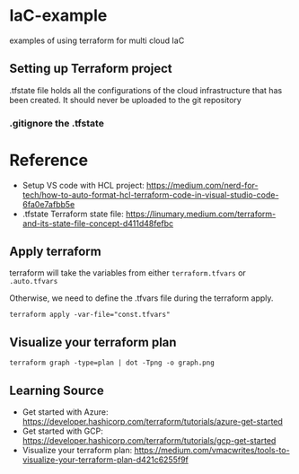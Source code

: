 # IaC-example
examples of using terraform for multi cloud IaC

## Setting up Terraform project
.tfstate file holds all the configurations of the cloud infrastructure that has been created.
It should never be uploaded to the git repository

### .gitignore the .tfstate

# Reference
* Setup VS code with HCL project: https://medium.com/nerd-for-tech/how-to-auto-format-hcl-terraform-code-in-visual-studio-code-6fa0e7afbb5e
* .tfstate Terraform state file: https://linumary.medium.com/terraform-and-its-state-file-concept-d411d48fefbc

## Apply terraform

terraform will take the variables from either `terraform.tfvars` or `.auto.tfvars`

Otherwise, we need to define the .tfvars file during the terraform apply.
```shell
terraform apply -var-file="const.tfvars"
```

## Visualize your terraform plan
```shell
terraform graph -type=plan | dot -Tpng -o graph.png
```

## Learning Source
* Get started with Azure: https://developer.hashicorp.com/terraform/tutorials/azure-get-started
* Get started with GCP: https://developer.hashicorp.com/terraform/tutorials/gcp-get-started
* Visualize your terraform plan: https://medium.com/vmacwrites/tools-to-visualize-your-terraform-plan-d421c6255f9f
